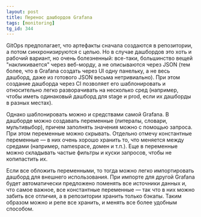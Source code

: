 ```yaml
---
layout: post
title: Перенос дашбордов Grafana
tags: [monitoring]
tg_id: 344
---
```

GitOps предполагает, что артефакты сначала создаются в репозитории, а потом синхронизируются с целью. Но в случае дашбордов это хоть и рабочий вариант, но очень болезненный: все-таки, большинство вещей "накликивается" через веб-морду, а не описываются через JSON (тем более, что в Grafana создать через UI одну панельку, а не весь дашборд, даже из готового JSON весьма нетривиально). При этом создание дашборда через CI позволяет его шаблонировать и относительно легко разворачивать на несколько сред (например, чтобы иметь одинаковый дашборд для stage и prod, если их дашборды в разных местах).

Однако шаблонировать можно и средствами самой Grafana. В дашборде можно создавать переменные (литералы, словари, мультивыбор), причем заполнять значения можно с помощью запроса. При этом переменные можно скрывать. Отдельно отмечу константные переменные — в них очень хорошо хранить то, что меняется между средами (например, namespace, домен и т.п.). Еще в переменные можно складывать частые фильтры и куски запросов, чтобы не копипастить их.

Если все обложить переменными, то тогда можно легко импортировать дашборд для внешнего использования. При импорте для другой Grafana будет автоматически предложено поменять все источники данных и, что самое важное, все константные переменные — так что в них можно забить все отличия, а в репозитории хранить только бэкапы. Таким образом можно и репе все хранить, и менять все более удобным способом.
 
